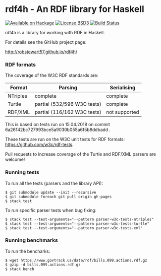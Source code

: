 rdf4h - An RDF library for Haskell
=====

[![Available on Hackage][badge-hackage]][hackage]
[![License BSD3][badge-license]][license]
[![Build Status][badge-travis]][travis]

[badge-travis]: https://travis-ci.org/robstewart57/rdf4h.png?branch=master
[travis]: https://travis-ci.org/robstewart57/rdf4h
[badge-hackage]: https://img.shields.io/hackage/v/rdf4h.svg
[hackage]: http://hackage.haskell.org/package/rdf4h
[badge-license]: https://img.shields.io/badge/license-BSD3-green.svg?dummy
[license]: https://github.com/robstewart57/rdf4h/blob/master/LICENSE.txt

rdf4h is a library for working with RDF in Haskell.

For details see the GitHub project page:

http://robstewart57.github.io/rdf4h/

### RDF formats

The coverage of the W3C RDF standards are:

Format | Parsing | Serialising
--- | --- | ---
NTriples | complete | complete
Turtle | partial (532/596 W3C tests) | complete
RDF/XML | partial (116/162 W3C tests) | not supported

This is based on tests run on 15.04.2018 on commit 6a26142bc727993bce5a9030b055a6f5b8ddbadd .

These tests are run on the W3C unit tests for RDF formats: https://github.com/w3c/rdf-tests.

Pull requests to increase coverage of the Turtle and RDF/XML parsers are welcome!

### Running tests

To run all the tests (parsers and the library API):

```shell
$ git submodule update --init --recursive
$ git submodule foreach git pull origin gh-pages
$ stack test
```

To run specific parser tests when bug fixing:

```shell
$ stack test --test-arguments="--pattern parser-w3c-tests-ntriples"
$ stack test --test-arguments="--pattern parser-w3c-tests-turtle"
$ stack test --test-arguments="--pattern parser-w3c-tests-xml"
```

### Running benchmarks

To run the bencharks:

```shell
$ wget https://www.govtrack.us/data/rdf/bills.099.actions.rdf.gz
$ gzip -d bills.099.actions.rdf.gz
$ stack bench
```
